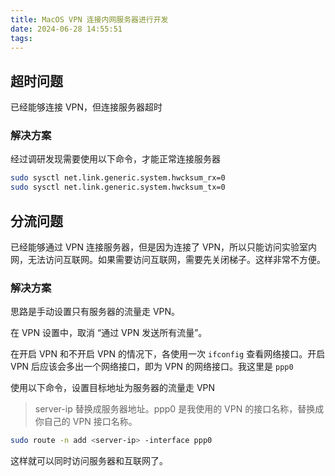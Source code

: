 ```yaml
---
title: MacOS VPN 连接内网服务器进行开发
date: 2024-06-28 14:55:51
tags:
---
```


## 超时问题

已经能够连接 VPN，但连接服务器超时

### 解决方案

经过调研发现需要使用以下命令，才能正常连接服务器

```sh
sudo sysctl net.link.generic.system.hwcksum_rx=0
sudo sysctl net.link.generic.system.hwcksum_tx=0
```

## 分流问题

已经能够通过 VPN 连接服务器，但是因为连接了 VPN，所以只能访问实验室内网，无法访问互联网。如果需要访问互联网，需要先关闭梯子。这样非常不方便。

### 解决方案

思路是手动设置只有服务器的流量走 VPN。

在 VPN 设置中，取消 “通过 VPN 发送所有流量”。

在开启 VPN 和不开启 VPN 的情况下，各使用一次 `ifconfig` 查看网络接口。开启 VPN 后应该会多出一个网络接口，即为 VPN 的网络接口。我这里是 `ppp0`

使用以下命令，设置目标地址为服务器的流量走 VPN

> server-ip 替换成服务器地址。ppp0 是我使用的 VPN 的接口名称，替换成你自己的 VPN 接口名称。

```sh
sudo route -n add <server-ip> -interface ppp0
```

这样就可以同时访问服务器和互联网了。